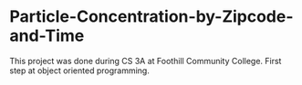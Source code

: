 # Particle-Concentration-by-Zipcode-and-Time

This project was done during CS 3A at Foothill Community College. 
First step at object oriented programming. 
